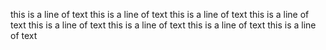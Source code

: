 this is a line of text
this is a line of text
this is a line of text
this is a line of text
this is a line of text
this is a line of text
this is a line of text
this is a line of text